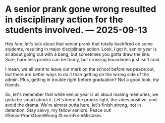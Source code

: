 # A senior prank gone wrong resulted in disciplinary action for the students involved. — 2025-09-13

Hey fam, let's talk about that senior prank that totally backfired on some students, resulting in major disciplinary action. Look, I get it, senior year is all about going out with a bang, but sometimes you gotta draw the line. Sure, harmless pranks can be funny, but crossing boundaries just isn't cool.

I mean, we all want to leave our mark on the school before we peace out, but there are better ways to do it than getting on the wrong side of the admin. Plus, getting in trouble right before graduation? Not a good look, my friends.

So, let's remember that while senior year is all about making memories, we gotta be smart about it. Let's keep the pranks light, the vibes positive, and avoid the drama. We're almost outta here, let's finish strong, not in detention. Stay savvy, my fellow seniors. Peace out! #SeniorPrankGoneWrong #LearnFromMistakes